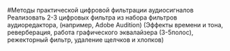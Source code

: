 #Методы практической цифровой фильтрации аудиосигналов
Реализовать 2-3 цифровых фильтра из набора фильтров аудиоредактора, (например, Adobe
Audition) (Эффекты времени и тона, реверберация, работа графического эквалайзера (3-5полос),
режекторный фильтр, удаление щелчков и хлопков)
